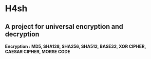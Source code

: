 # H4sh
## A project for universal encryption and decryption

#### Encryption : MD5, SHA128, SHA256, SHA512, BASE32, XOR CIPHER, CAESAR CIPHER, MORSE CODE
